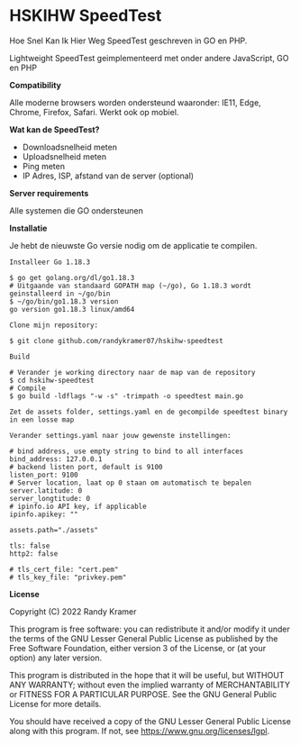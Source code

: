 # HSKIHW SpeedTest
Hoe Snel Kan Ik Hier Weg SpeedTest geschreven in GO en PHP.

Lightweight SpeedTest geimplementeerd met onder andere JavaScript, GO en PHP

**Compatibility**

Alle moderne browsers worden ondersteund waaronder: IE11, Edge, Chrome, Firefox, Safari. Werkt ook op mobiel.

**Wat kan de SpeedTest?**

   - Downloadsnelheid meten
   - Uploadsnelheid meten
   - Ping meten
   - IP Adres, ISP, afstand van de server (optional)

**Server requirements**

   Alle systemen die GO ondersteunen

**Installatie**

Je hebt de nieuwste Go versie nodig om de applicatie te compilen.

    Installeer Go 1.18.3

    $ go get golang.org/dl/go1.18.3
    # Uitgaande van standaard GOPATH map (~/go), Go 1.18.3 wordt geinstalleerd in ~/go/bin
    $ ~/go/bin/go1.18.3 version
    go version go1.18.3 linux/amd64

    Clone mijn repository:

    $ git clone github.com/randykramer07/hskihw-speedtest

    Build

    # Verander je working directory naar de map van de repository
    $ cd hskihw-speedtest
    # Compile
    $ go build -ldflags "-w -s" -trimpath -o speedtest main.go

    Zet de assets folder, settings.yaml en de gecompilde speedtest binary in een losse map

    Verander settings.yaml naar jouw gewenste instellingen:

    # bind address, use empty string to bind to all interfaces
    bind_address: 127.0.0.1
    # backend listen port, default is 9100
    listen_port: 9100
    # Server location, laat op 0 staan om automatisch te bepalen
    server.latitude: 0
    server_longtitude: 0
    # ipinfo.io API key, if applicable
    ipinfo.apikey: ""
    
    assets.path="./assets"
    
    tls: false
    http2: false

    # tls_cert_file: "cert.pem"
    # tls_key_file: "privkey.pem"

**License**

Copyright (C) 2022 Randy Kramer

This program is free software: you can redistribute it and/or modify it under the terms of the GNU Lesser General Public License as published by the Free Software Foundation, either version 3 of the License, or (at your option) any later version.

This program is distributed in the hope that it will be useful, but WITHOUT ANY WARRANTY; without even the implied warranty of MERCHANTABILITY or FITNESS FOR A PARTICULAR PURPOSE. See the GNU General Public License for more details.

You should have received a copy of the GNU Lesser General Public License along with this program. If not, see https://www.gnu.org/licenses/lgpl.
